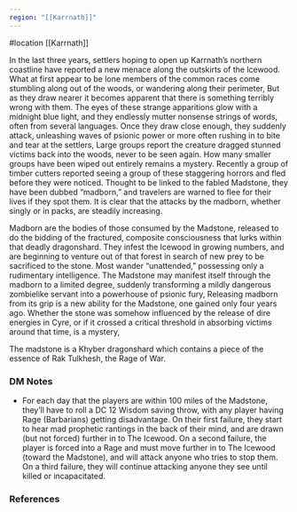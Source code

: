 ```yaml
---
region: "[[Karrnath]]"
---
```

 #location [[Karrnath]]

In the last three years, settlers hoping to open up Karrnath’s northern coastline have reported a new menace along the outskirts of the lcewood. What at first appear to be lone members of the common races come stumbling along out of the woods, or wandering along their perimeter, But as they draw nearer it becomes apparent that there is something terribly wrong with them. The eyes of these strange apparitions glow with a midnight blue light, and they endlessly mutter nonsense strings of words, often from several languages. Once they draw close enough, they suddenly attack, unleashing waves of psionic power or more often rushing in to bite and tear at the settlers, Large groups report the creature dragged stunned victims back into the woods, never to be seen again. How many smaller groups have been wiped out entirely remains a mystery. Recently a group of timber cutters reported seeing a group of these staggering horrors and fled before they were noticed. Thought to be linked to the fabled Madstone, they have been dubbed “madborn,” and travelers are warned to flee for their lives if they spot them. It is clear that the attacks by the madborn, whether singly or in packs, are steadily increasing.

Madborn are the bodies of those consumed by the Madstone, released to do the bidding of the fractured, composite consciousness that lurks within that deadly dragonshard. They infest the lcewood in growing numbers, and are beginning to venture out of that forest in search of new prey to be sacrificed to the stone. Most wander “unattended,” possessing only a rudimentary intelligence. The Madstone may manifest itself through the madborn to a limited degree, suddenly transforming a mildly dangerous zombielike servant into a powerhouse of psionic fury, Releasing madborn from its grip is a new ability for the Madstone, one gained only four years ago. Whether the stone was somehow influenced by the release of dire energies in Cyre, or if it crossed a critical threshold in absorbing victims around that time, is a mystery,

The madstone is a Khyber dragonshard which contains a piece of the essence of Rak Tulkhesh, the Rage of War.

### DM Notes

- For each day that the players are within 100 miles of the Madstone, they’ll have to roll a DC 12 Wisdom saving throw, with any player having Rage (Barbarians) getting disadvantage. On their first failure, they start to hear mad prophetic rantings in the back of their mind, and are drawn (but not forced) further in to The Icewood. On a second failure, the player is forced into a Rage and must move further in to The Icewood (toward the Madstone), and will attack anyone who tries to stop them. On a third failure, they will continue attacking anyone they see until killed or incapacitated.

### References
